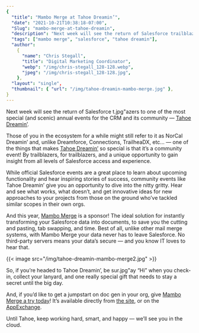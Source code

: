 ```yaml
---
{
  "title": "Mambo Merge at Tahoe Dreamin’",
  "date": "2021-10-21T10:38:18-07:00",
  "Slug": "mambo-merge-at-tahoe-dreamin",
  "description": "Next week will see the return of Salesforce trailblazers to one of the most special (and scenic) annual events for the CRM and its...",
  "tags": ["mambo merge", "salesforce", "tahoe dreamin"],
  "author":
    {
      "name": "Chris Stegall",
      "title": "Digital Marketing Coordinator",
      "webp": "/img/chris-stegall_128-128.webp",
      "jpeg": "/img/chris-stegall_128-128.jpg",
    },
  "layout": "single",
  "thumbnail": { "url": "/img/tahoe-dreamin-mambo-merge.jpg" },
}
---
```


Next week will see the return of Salesforce t.jpg"azers to one of the most special (and scenic) annual events for the CRM and its community — [Tahoe Dreamin’](https://www.norcaldreamin.com/).

Those of you in the ecosystem for a while might still refer to it as NorCal Dreamin’ and, unlike Dreamforce, Connections, TrailheaDX, etc… — one of the things that makes [Tahoe Dreamin’](https://www.norcaldreamin.com/) so special is that it’s a community event! By trailblazers, for trailblazers, and a unique opportunity to gain insight from all levels of Salesforce access and experience.

While official Salesforce events are a great place to learn about upcoming functionality and hear inspiring stories of success, community events like Tahoe Dreamin’ give you an opportunity to dive into the nitty gritty. Hear and see what works, what doesn’t, and get innovative ideas for new approaches to your projects from those on the ground who’ve tackled similar scopes in their own orgs.

And this year, [Mambo Merge](https://www.mambomerge.com/) is a sponsor! The ideal solution for instantly transforming your Salesforce data into documents, to save you the cutting and pasting, tab swapping, and time. Best of all, unlike other mail merge systems, with Mambo Merge your data never has to leave Salesforce. No third-party servers means your data’s secure — and you know IT loves to hear that.

{{< image src="/img/tahoe-dreamin-mambo-merge2.jpg" >}}

So, if you’re headed to Tahoe Dreamin’, be sur.jpg"ay “Hi” when you check-in, collect your lanyard, and one really special gift that needs to stay a secret until the big day.

And, if you’d like to get a jumpstart on doc gen in your org, give [Mambo Merge a try today](https://www.mambomerge.com/)! It’s available directly from [the site](https://www.mambomerge.com/), or on the [AppExchange](https://appexchange.salesforce.com/appxListingDetail?listingId=a0N3u00000MBinOEAT).

Until Tahoe, keep working hard, smart, and happy — we’ll see you in the cloud.

